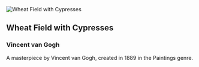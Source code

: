 
<div class="artwork-of-the-day">
  <div class="container">
    <div class="img-wrapper">
      <img
        src="https://images.metmuseum.org/CRDImages/ep/original/DT1567.jpg"
        alt="Wheat Field with Cypresses" />
    </div>
    <div class="artwork-detail">
      <div class="artwork-origin"> 
        <h2 class="artwork-name">Wheat Field with Cypresses</h2>
        <h3 class="artist">
          Vincent van Gogh
        </h3>
      </div>
      <p class="description">
        A masterpiece by Vincent van Gogh, created in 1889 in the Paintings genre.
      </p>
    </div>
  </div>
</div>
